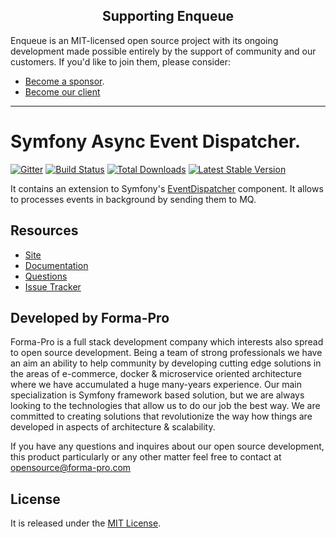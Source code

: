 <h2 align="center">Supporting Enqueue</h2>

Enqueue is an MIT-licensed open source project with its ongoing development made possible entirely by the support of community and our customers. If you'd like to join them, please consider:

- [Become a sponsor](https://www.patreon.com/makasim).
- [Become our client](http://forma-pro.com/)

---

# Symfony Async Event Dispatcher.

[![Gitter](https://badges.gitter.im/php-enqueue/Lobby.svg)](https://gitter.im/php-enqueue/Lobby)
[![Build Status](https://travis-ci.org/php-enqueue/async-event-dispathcer.png?branch=master)](https://travis-ci.org/php-enqueue/async-event-dispathcer)
[![Total Downloads](https://poser.pugx.org/enqueue/async-event-dispathcer/d/total.png)](https://packagist.org/packages/enqueue/async-event-dispathcer)
[![Latest Stable Version](https://poser.pugx.org/enqueue/async-event-dispathcer/version.png)](https://packagist.org/packages/enqueue/async-event-dispathcer)
 
It contains an extension to Symfony's [EventDispatcher](https://symfony.com/doc/current/components/event_dispatcher.html) component. 
It allows to processes events in background by sending them to MQ.  

## Resources

* [Site](https://enqueue.forma-pro.com/)
* [Documentation](https://github.com/php-enqueue/enqueue-dev/blob/master/docs/index.md)
* [Questions](https://gitter.im/php-enqueue/Lobby)
* [Issue Tracker](https://github.com/php-enqueue/enqueue-dev/issues)

## Developed by Forma-Pro

Forma-Pro is a full stack development company which interests also spread to open source development. 
Being a team of strong professionals we have an aim an ability to help community by developing cutting edge solutions in the areas of e-commerce, docker & microservice oriented architecture where we have accumulated a huge many-years experience. 
Our main specialization is Symfony framework based solution, but we are always looking to the technologies that allow us to do our job the best way. We are committed to creating solutions that revolutionize the way how things are developed in aspects of architecture & scalability.

If you have any questions and inquires about our open source development, this product particularly or any other matter feel free to contact at opensource@forma-pro.com

## License

It is released under the [MIT License](LICENSE).
